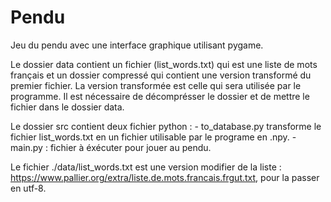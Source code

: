 # Pendu
Jeu du pendu avec une interface graphique utilisant pygame.


Le dossier data contient un fichier (list_words.txt) qui est une liste de mots français et un dossier compressé qui contient une version transformé du premier fichier. La version transformée est celle qui sera utilisée par le programme. Il est nécessaire de décomprésser le dossier et de mettre le fichier dans le dossier data.

Le dossier src contient deux fichier python : 
    - to_database.py transforme le fichier list_words.txt en un fichier utilisable par le programe en .npy.
    - main.py : fichier à éxécuter pour jouer au pendu.

Le fichier ./data/list_words.txt est une version modifier de la liste : https://www.pallier.org/extra/liste.de.mots.francais.frgut.txt, pour la passer en utf-8.
